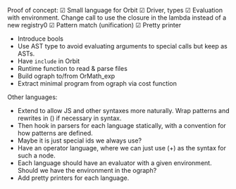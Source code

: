 Proof of concept:
☑ Small language for Orbit
☑ Driver, types
☑ Evaluation with environment. Change call to use the closure in the lambda instead of a new registry0
☑ Pattern match (unification)
☑ Pretty printer
- Introduce bools
- Use AST type to avoid evaluating arguments to special calls but keep as ASTs.
- Have `include` in Orbit
- Runtime function to read & parse files
- Build ograph to/from OrMath_exp
- Extract minimal program from ograph via cost function

Other languages:
- Extend to allow JS and other syntaxes more naturally. Wrap patterns and rewrites in () if necessary in syntax.
- Then hook in parsers for each language statically, with a convention for how patterns are defined.
- Maybe it is just special ids we always use?
- Have an operator language, where we can just use (+) as the syntax for such a node.
- Each language should have an evaluator with a given environment. Should we have the environment in the ograph?
- Add pretty printers for each language.
